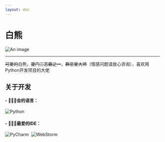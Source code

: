```yaml
---
layout: doc
---
```

# 白熊
![An image](http://q1.qlogo.cn/g?b=qq&nk=2797512412&s=160)
_________________
~~可爱的~~白熊，~~厦门三恶霸之一~~，~~群恋爱大师~~（情感问题请放心咨询），喜欢用Python开发项目的大佬
## 关于开发

#### - **👨🏻‍💻会的语言**：
<p>
<img src="https://img.shields.io/badge/-Python-A9A9A9?logo=Python&logoColor=3776AB" alt="Python" style="display: inline-block;" />&nbsp;
</p>

#### - **👨🏻‍💻最爱的IDE**：
<p>
<img src="https://img.shields.io/badge/-PyCharm-C0C0C0?logo=PyCharm&logoColor=000" alt="PyCharm" style="display: inline-block;" />&nbsp;
<img src="https://img.shields.io/badge/-WebStorm-000?logo=WebStorm&logoColor=FFF" alt="WebStorm" style="display: inline-block;" />&nbsp;
</p>